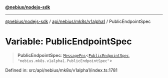 [**@nebius/nodejs-sdk**](../../../../../README.md)

---

[@nebius/nodejs-sdk](../../../../../README.md) / [api/nebius/mk8s/v1alpha1](../README.md) / PublicEndpointSpec

# Variable: PublicEndpointSpec

> **PublicEndpointSpec**: [`MessageFns`](../../../../../runtime/protos/core/interfaces/MessageFns.md)\<[`PublicEndpointSpec`](../interfaces/PublicEndpointSpec.md), `"nebius.mk8s.v1alpha1.PublicEndpointSpec"`\>

Defined in: src/api/nebius/mk8s/v1alpha1/index.ts:1781
